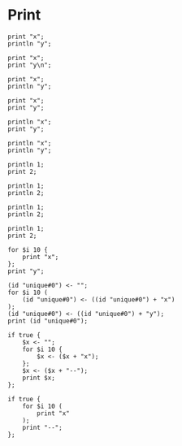 # Print

```polygolf
print "x";
println "y";
```

```polygolf print.printLnToPrint
print "x";
print "y\n";
```

```polygolf print.golfLastPrint(true)
print "x";
println "y";
```

```polygolf print.golfLastPrint(false)
print "x";
print "y";
```

```polygolf
println "x";
print "y";
```

```polygolf print.golfLastPrint(true)
println "x";
println "y";
```

```polygolf
println 1;
print 2;
```

```polygolf print.golfLastPrintInt(true)
println 1;
println 2;
```

```polygolf
println 1;
println 2;
```

```polygolf print.golfLastPrintInt(false)
println 1;
print 2;
```

```polygolf
for $i 10 {
    print "x";
};
print "y";
```

```polygolf print.mergePrint
(id "unique#0") <- "";
for $i 10 (
    (id "unique#0") <- ((id "unique#0") + "x")
);
(id "unique#0") <- ((id "unique#0") + "y");
print (id "unique#0");
```

```polygolf
if true {
    $x <- "";
    for $i 10 {
        $x <- ($x + "x");
    };
    $x <- ($x + "--");
    print $x;
};
```

```polygolf print.splitPrint
if true {
    for $i 10 (
        print "x"
    );
    print "--";
};
```
